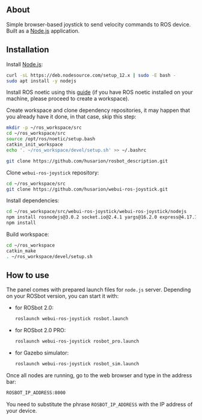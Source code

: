 ## About

Simple browser-based joystick to send velocity commands to ROS device. Built as a [Node.js](https://nodejs.org/) application.

## Installation

Install [Node.js](https://nodejs.org/):

```bash
curl -sL https://deb.nodesource.com/setup_12.x | sudo -E bash -
sudo apt install -y nodejs
```

Install ROS noetic using this [guide](http://wiki.ros.org/noetic/Installation) (if you have ROS noetic installed on your machine, please proceed to create a workspace).

Create workspace and clone dependency repositories, it may happen that you already have it done, in that case, skip this step:

```bash
mkdir -p ~/ros_workspace/src
cd ~/ros_workspace/src
source /opt/ros/noetic/setup.bash
catkin_init_workspace 
echo '. ~/ros_workspace/devel/setup.sh' >> ~/.bashrc

git clone https://github.com/husarion/rosbot_description.git
```

Clone `webui-ros-joystick` repository:

```bash
cd ~/ros_workspace/src
git clone https://github.com/husarion/webui-ros-joystick.git
```

Install dependencies:

```bash
cd ~/ros_workspace/src/webui-ros-joystick/webui-ros-joystick/nodejs
npm install rosnodejs@3.0.2 socket.io@2.4.1 yargs@16.2.0 express@4.17.1
npm install
```

Build workspace:

```bash
cd ~/ros_workspace
catkin_make
. ~/ros_workspace/devel/setup.sh
```

## How to use

The panel comes with prepared launch files for `node.js` server.
Depending on your ROSbot version, you can start it with:

- for ROSbot 2.0:

    ```bash
    roslaunch webui-ros-joystick rosbot.launch
    ```

- for ROSbot 2.0 PRO:

    ```bash
    roslaunch webui-ros-joystick rosbot_pro.launch
    ```

- for Gazebo simulator:

    ```bash
    roslaunch webui-ros-joystick rosbot_sim.launch
    ```

Once all nodes are running, go to the web browser and type in the address bar:

```bash
ROSBOT_IP_ADDRESS:8000
```

You need to substitute the phrase `ROSBOT_IP_ADDRESS` with the IP address of your device.
